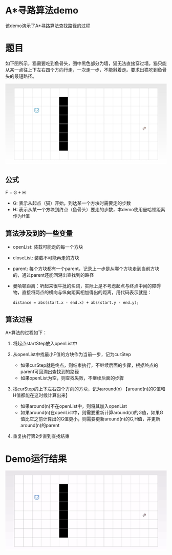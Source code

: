 # A*寻路算法demo

该demo演示了A*寻路算法查找路径的过程

# 题目

如下图所示，猫需要吃到鱼骨头，图中黑色部分为墙，猫无法直接穿过墙，猫只能从某一点往上下左右四个方向行走，一次走一步，不能斜着走。要求出猫吃到鱼骨头的最短路径。

<img src="./images/index.jpg" />

## 公式

F = G + H

* G: 表示从起点（猫）开始，到达某一个方块时需要走的步数
* H: 表示从某一个方块到终点（鱼骨头）要走的步数，本demo使用曼哈顿距离作为H值

## 算法涉及到的一些变量

* openList: 装载可能走的每一个方块

* closeList: 装载不可能再走的方块

* parent: 每个方块都有一个parent，记录上一步是从哪个方块走到当前方块的，通过parent还能回溯出查找到的路径

* 曼哈顿距离：听起来很牛批的名词，实际上是不考虑起点与终点中间的障碍物，直接将两点的横向与纵向距离相加得出的距离，用代码表示就是：

    ```
    distance = abs(start.x - end.x) + abs(start.y - end.y);
    ```

## 算法过程

A*算法的过程如下：

1. 将起点startStep放入openList中

2. 从openList中找最小F值的方块作为当前一步，记为curStep
    - 如果curStep就是终点，则结束执行，不继续后面的步骤，根据终点的parent可回溯出查找到的路径
    - 如果openList为空，则查找失败，不继续后面的步骤
    
3. 找curStep的上下左右四个方向的方块，记为around(n) 【around(n)的G值和H值都能在这时候计算出来】
    - 如果around(n)不在openList中，则将其加入openList
    - 如果around(n)在openList中，则需要重新计算around(n)的G值，如果G值比它之前计算出的G值更小，则需要更新around(n)的G,H值，并更新around(n)的parent

4. 重复执行第2步直到查找结束

# Demo运行结果

<img src="./images/demo.gif" />